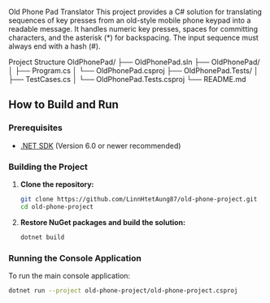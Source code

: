 Old Phone Pad Translator
This project provides a C# solution for translating sequences of key presses from an old-style mobile phone keypad into a readable message. It handles numeric key presses, spaces for committing characters, and the asterisk (*) for backspacing. The input sequence must always end with a hash (#).

Project Structure
OldPhonePad/
├── OldPhonePad.sln
├── OldPhonePad/
│   ├── Program.cs
│   └── OldPhonePad.csproj
├── OldPhonePad.Tests/
│   ├── TestCases.cs
│   └── OldPhonePad.Tests.csproj
└── README.md

## How to Build and Run

### Prerequisites

* [.NET SDK](https://dotnet.microsoft.com/download) (Version 6.0 or newer recommended)

### Building the Project

1.  **Clone the repository:**
    ```bash
    git clone https://github.com/LinnHtetAung87/old-phone-project.git
    cd old-phone-project
    ```

2.  **Restore NuGet packages and build the solution:**
    ```bash
    dotnet build
    ```

### Running the Console Application

To run the main console application:
```bash
dotnet run --project old-phone-project/old-phone-project.csproj
